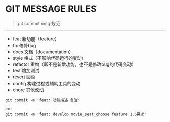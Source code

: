# GIT MESSAGE RULES

> git commit msg 规范
--------------------------------------------------

*  feat    新功能（feature）
*  fix     修补bug
*  docs    文档（documentation）
*  style   格式（不影响代码运行的变动）
*  refactor  重构（即不是新增功能，也不是修改bug的代码变动）
*  test    增加测试
*  revert  回滚
*  config  构建过程或辅助工具的变动
*  chore   其他改动

```
git commit -m 'feat: 功能描述 备注'

ex:
git commit -m 'feat: develop movie_seat_choose feature 1.6需求'
```